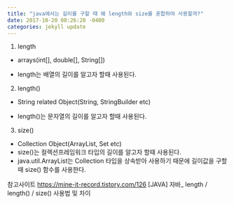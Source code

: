 ```yaml
---
title: "java에서는 길이를 구할 때 왜 length와 size를 혼합하여 사용할까?"
date: 2017-10-20 08:26:28 -0400
categories: jekyll update
---
```


1. length
 - arrays(int[], double[], String[])

 - length는 배열의 길이를 알고자 할때 사용된다.

2. length()
 - String related Object(String, StringBuilder etc)

 - length()는 문자열의 길이를 알고자 할때 사용된다.

3. size()
 - Collection Object(ArrayList, Set etc)
 - size()는 컬렉션프레임워크 타입의 길이를 알고자 할때 사용된다.
 - java.util.ArrayList는 Collection 타입을 상속받아 사용하기 때문에 길이값을 구할 때 size() 함수를 사용한다. 


참고사이트 
https://mine-it-record.tistory.com/126 [JAVA] 자바_ length / length() / size() 사용법 및 차이


[jekyll-docs]: https://jekyllrb.com/docs/home
[jekyll-gh]:   https://github.com/jekyll/jekyll
[jekyll-talk]: https://talk.jekyllrb.com/

